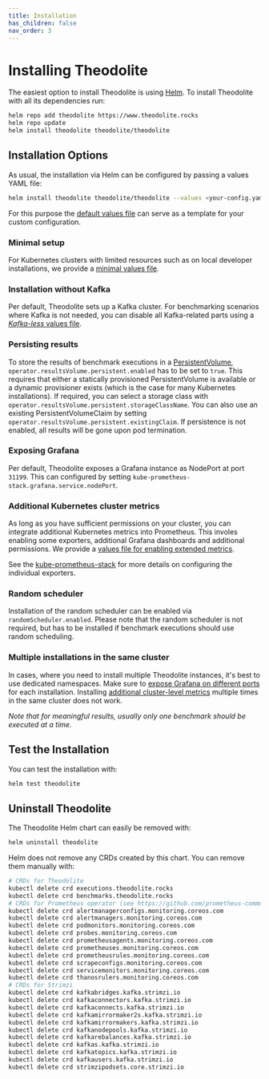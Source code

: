 ```yaml
---
title: Installation
has_children: false
nav_order: 3
---
```


# Installing Theodolite

The easiest option to install Theodolite is using [Helm](https://helm.sh).
To install Theodolite with all its dependencies run:

```sh
helm repo add theodolite https://www.theodolite.rocks
helm repo update
helm install theodolite theodolite/theodolite
```

## Installation Options

As usual, the installation via Helm can be configured by passing a values YAML file:

```sh
helm install theodolite theodolite/theodolite --values <your-config.yaml>
```

For this purpose the [default values file](https://github.com/cau-se/theodolite/blob/main/helm/values.yaml) can serve as a template for your custom configuration.

### Minimal setup

For Kubernetes clusters with limited resources such as on local developer installations, we provide a [minimal values file](https://github.com/cau-se/theodolite/blob/main/helm/preconfigs/minimal.yaml).

### Installation without Kafka

Per default, Theodolite sets up a Kafka cluster. For benchmarking scenarios where Kafka is not needed, you can disable all Kafka-related parts using a [*Kafka-less* values file](https://github.com/cau-se/theodolite/blob/main/helm/preconfigs/kafka-less.yaml).

### Persisting results

To store the results of benchmark executions in a [PersistentVolume](https://kubernetes.io/docs/concepts/storage/persistent-volumes), `operator.resultsVolume.persistent.enabled` has to be set to `true`. This requires that either a statically provisioned PersistentVolume is available or a dynamic provisioner exists (which is the case for many Kubernetes installations). If required, you can select a storage class with `operator.resultsVolume.persistent.storageClassName`.
You can also use an existing PersistentVolumeClaim by setting `operator.resultsVolume.persistent.existingClaim`.
If persistence is not enabled, all results will be gone upon pod termination.

### Exposing Grafana

Per default, Theodolite exposes a Grafana instance as NodePort at port `31199`. This can configured by setting `kube-prometheus-stack.grafana.service.nodePort`.

### Additional Kubernetes cluster metrics

As long as you have sufficient permissions on your cluster, you can integrate additional Kubernetes metrics into Prometheus. This involes enabling some exporters, additional Grafana dashboards and additional permissions. We provide a [values file for enabling extended metrics](https://github.com/cau-se/theodolite/blob/main/helm/preconfigs/extended-metrics.yaml).

See the [kube-prometheus-stack](https://github.com/prometheus-community/helm-charts/tree/main/charts/kube-prometheus-stack) for more details on configuring the individual exporters.

### Random scheduler

Installation of the random scheduler can be enabled via `randomScheduler.enabled`. Please note that the random scheduler is not required, but has to be installed if benchmark executions should use random scheduling.

<!-- **TODO:** link-->

### Multiple installations in the same cluster

In cases, where you need to install multiple Theodolite instances, it's best to use dedicated namespaces.
Make sure to [expose Grafana on different ports](#exposing-grafana) for each installation.
Installing [additional cluster-level metrics](#additional-kubernetes-cluster-metrics) multiple times in the same cluster does not work.

*Note that for meaningful results, usually only one benchmark should be executed at a time.*


## Test the Installation

You can test the installation with:

```sh
helm test theodolite
```


## Uninstall Theodolite

The Theodolite Helm chart can easily be removed with:

```sh
helm uninstall theodolite
```

Helm does not remove any CRDs created by this chart. You can remove them manually with:

```sh
# CRDs for Theodolite
kubectl delete crd executions.theodolite.rocks
kubectl delete crd benchmarks.theodolite.rocks
# CRDs for Prometheus operator (see https://github.com/prometheus-community/helm-charts/tree/main/charts/kube-prometheus-stack#uninstall-chart)
kubectl delete crd alertmanagerconfigs.monitoring.coreos.com
kubectl delete crd alertmanagers.monitoring.coreos.com
kubectl delete crd podmonitors.monitoring.coreos.com
kubectl delete crd probes.monitoring.coreos.com
kubectl delete crd prometheusagents.monitoring.coreos.com
kubectl delete crd prometheuses.monitoring.coreos.com
kubectl delete crd prometheusrules.monitoring.coreos.com
kubectl delete crd scrapeconfigs.monitoring.coreos.com
kubectl delete crd servicemonitors.monitoring.coreos.com
kubectl delete crd thanosrulers.monitoring.coreos.com
# CRDs for Strimzi
kubectl delete crd kafkabridges.kafka.strimzi.io
kubectl delete crd kafkaconnectors.kafka.strimzi.io
kubectl delete crd kafkaconnects.kafka.strimzi.io
kubectl delete crd kafkamirrormaker2s.kafka.strimzi.io
kubectl delete crd kafkamirrormakers.kafka.strimzi.io
kubectl delete crd kafkanodepools.kafka.strimzi.io
kubectl delete crd kafkarebalances.kafka.strimzi.io
kubectl delete crd kafkas.kafka.strimzi.io
kubectl delete crd kafkatopics.kafka.strimzi.io
kubectl delete crd kafkausers.kafka.strimzi.io
kubectl delete crd strimzipodsets.core.strimzi.io
```
